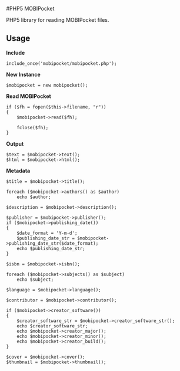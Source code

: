 #PHP5 MOBIPocket

PHP5 library for reading MOBIPocket files.

## Usage

**Include**

    include_once('mobipocket/mobipocket.php');
    
**New Instance**

    $mobipocket = new mobipocket();
    
**Read MOBIPocket**

    if ($fh = fopen($this->filename, "r"))
    {
        $mobipocket->read($fh);

        fclose($fh);
    }
    
**Output**

    $text = $mobipocket->text();
    $html = $mobipocket->html();
    
**Metadata**

    $title = $mobipocket->title();
    
    foreach ($mobipocket->authors() as $author)
        echo $author;
    
    $description = $mobipocket->description();
    
    $publisher = $mobipocket->publisher();
    if ($mobipocket->publishing_date())
    {
        $date_format = 'Y-m-d';
        $publishing_date_str = $mobipocket->publishing_date_str($date_format);
        echo $publishing_date_str;
    }
    
    $isbn = $mobipocket->isbn();
    
    foreach ($mobipocket->subjects() as $subject)
        echo $subject;
        
    $language = $mobipocket->language();
    
    $contributor = $mobipocket->contributor();
    
    if ($mobipocket->creator_software())
    {
        $creator_software_str = $mobipocket->creator_software_str();
        echo $creator_software_str;
        echo $mobipocket->creator_major();
        echo $mobipocket->creator_minor();
        echo $mobipocket->creator_build();
    }
    
    $cover = $mobipocket->cover();
    $thumbnail = $mobipocket->thumbnail();
    
    
    
